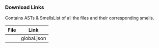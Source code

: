 ### Download Links

 Contains ASTs & SmellsList of all the files and their corresponding smells.

| File | Link |
| --- | --- |
	| global.json | [Download](test_json\global.json) |
